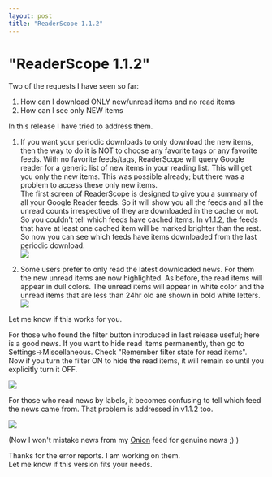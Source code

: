 ```yaml
---
layout: post
title: "ReaderScope 1.1.2"
---
```

"ReaderScope 1.1.2"
===
Two of the requests I have seen so far:  
1) How can I download ONLY new/unread items and no read items  
2) How can I see only NEW items  
  
In this release I have tried to address them.  
  
1) If you want your periodic downloads to only download the new items, then the way to do it is NOT to choose any favorite tags or any favorite feeds. With no favorite feeds/tags, ReaderScope will query Google reader for a generic list of new items in your reading list. This will get you only the new items. This was possible already; but there was a problem to access these only new items.  
The first screen of ReaderScope is designed to give you a summary of all your Google Reader feeds. So it will show you all the feeds and all the unread counts irrespective of they are downloaded in the cache or not. So you couldn't tell which feeds have cached items. In v1.1.2, the feeds that have at least one cached item will be marked brighter than the rest. So now you can see which feeds have items downloaded from the last periodic download.  
[![](http://4.bp.blogspot.com/_W6UcJjyXr24/SrEWCklCruI/AAAAAAAADZU/KsDztJOrH7U/s400/cachednews.png)][0]  
  
2) Some users prefer to only read the latest downloaded news. For them the new unread items are now highlighted. As before, the read items will appear in dull colors. The unread items will appear in white color and the unread items that are less than 24hr old are shown in bold white letters.  
[![](http://3.bp.blogspot.com/_W6UcJjyXr24/SrEWCFrz3-I/AAAAAAAADZM/6CGGbf1OYHc/s400/hotnews.png)][1]  
  
Let me know if this works for you.  
  
For those who found the filter button introduced in last release useful; here is a good news. If you want to hide read items permanently, then go to Settings-\>Miscellaneous. Check "Remember filter state for read items". Now if you turn the filter ON to hide the read items, it will remain so until you explicitly turn it OFF.  
  
[![](http://1.bp.blogspot.com/_W6UcJjyXr24/SrEWpMIlwLI/AAAAAAAADZc/Yd8UUEoO9RI/s400/screenshot5.png)][2]  
  
For those who read news by labels, it becomes confusing to tell which feed the news came from. That problem is addressed in v1.1.2 too.  
  
[![](http://2.bp.blogspot.com/_W6UcJjyXr24/SrEXDqyctFI/AAAAAAAADZk/mIjLdK9gNOU/s400/screenshot6.png)][3]  
  
(Now I won't mistake news from my [Onion][4] feed for genuine news ;) )  
  
Thanks for the error reports. I am working on them.  
Let me know if this version fits your needs.

[0]: http://4.bp.blogspot.com/_W6UcJjyXr24/SrEWCklCruI/AAAAAAAADZU/KsDztJOrH7U/s1600-h/cachednews.png
[1]: http://3.bp.blogspot.com/_W6UcJjyXr24/SrEWCFrz3-I/AAAAAAAADZM/6CGGbf1OYHc/s1600-h/hotnews.png
[2]: http://1.bp.blogspot.com/_W6UcJjyXr24/SrEWpMIlwLI/AAAAAAAADZc/Yd8UUEoO9RI/s1600-h/screenshot5.png
[3]: http://2.bp.blogspot.com/_W6UcJjyXr24/SrEXDqyctFI/AAAAAAAADZk/mIjLdK9gNOU/s1600-h/screenshot6.png
[4]: http://www.theonion.com/content/index
